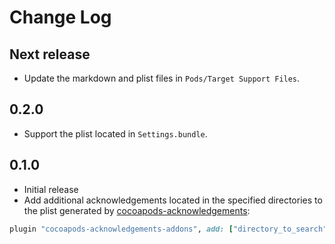 # Change Log

## Next release

* Update the markdown and plist files in `Pods/Target Support Files`.

## 0.2.0

* Support the plist located in `Settings.bundle`.

## 0.1.0

* Initial release
* Add additional acknowledgements located in the specified directories to the plist generated by [cocoapods-acknowledgements](https://github.com/CocoaPods/cocoapods-acknowledgements):

```rb
plugin "cocoapods-acknowledgements-addons", add: ["directory_to_search"], exclude: ["lib_name"]
```
